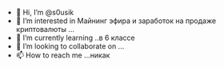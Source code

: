 - 👋 Hi, I’m @s0usik
- 👀 I’m interested in Майнинг эфира и заработок на продаже  криптовалюты ...
- 🌱 I’m currently learning ..в  6 классе
- 💞️ I’m looking to collaborate on ...
- 📫 How to reach me ...никак

<!---
s0usik/s0usik is a ✨ special ✨ repository because its `README.md` (this file) appears on your GitHub profile.
You can click the Preview link to take a look at your changes.
--->
